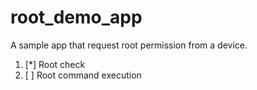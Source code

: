 # root_demo_app
A sample app that request root permission from a device.

1. [*] Root check
2. [ ] Root command execution
